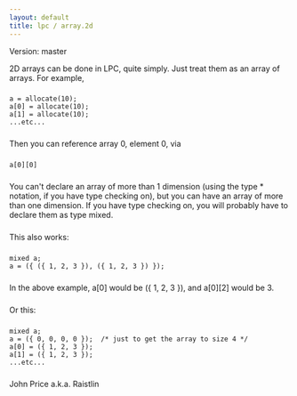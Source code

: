 ```yaml
---
layout: default
title: lpc / array.2d
---
```


Version: master

2D arrays can be done in LPC, quite simply. Just treat them as an array of
arrays. For example,

###

    a = allocate(10);
    a[0] = allocate(10);
    a[1] = allocate(10);
    ...etc...

###

Then you can reference array 0, element 0, via

###

    a[0][0]

###

You can't declare an array of more than 1 dimension (using the type \*
notation, if you have type checking on), but you can have an array of more
than one dimension. If you have type checking on, you will probably have
to declare them as type mixed.

###

This also works:

###

    mixed a;
    a = ({ ({ 1, 2, 3 }), ({ 1, 2, 3 }) });

###

In the above example, a[0] would be ({ 1, 2, 3 }), and a[0][2] would be 3.

###

Or this:

###

    mixed a;
    a = ({ 0, 0, 0, 0 });  /* just to get the array to size 4 */
    a[0] = ({ 1, 2, 3 });
    a[1] = ({ 1, 2, 3 });
    ...etc...

###

John Price a.k.a. Raistlin
